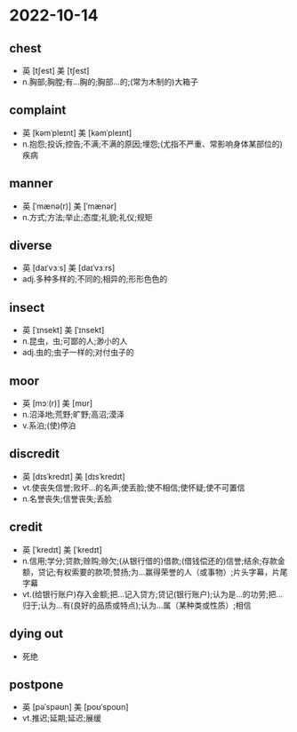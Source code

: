 # 2022-10-14
	
## chest
- 英 [tʃest]   美 [tʃest] 
- n.胸部;胸膛;有…胸的;胸部…的;(常为木制的)大箱子

## complaint
- 英 [kəmˈpleɪnt]   美 [kəmˈpleɪnt] 
- n.抱怨;投诉;控告;不满;不满的原因;埋怨;(尤指不严重、常影响身体某部位的)疾病

## manner
- 英 [ˈmænə(r)]   美 [ˈmænər] 
- n.方式;方法;举止;态度;礼貌;礼仪;规矩

## diverse
- 英 [daɪˈvɜːs]   美 [daɪˈvɜːrs] 
- adj.多种多样的;不同的;相异的;形形色色的

## insect
- 英 [ˈɪnsekt]   美 [ˈɪnsekt] 
- n.昆虫，虫;可鄙的人;渺小的人
- adj.虫的;虫子一样的;对付虫子的

## moor	
- 英 [mɔː(r)]   美 [mʊr] 
- n.沼泽地;荒野;旷野;高沼;漠泽
- v.系泊;(使)停泊

## discredit	
- 英 [dɪsˈkredɪt]   美 [dɪsˈkredɪt]
- vt.使丧失信誉;败坏…的名声;使丢脸;使不相信;使怀疑;使不可置信
- n.名誉丧失;信誉丧失;丢脸

## credit
- 英 [ˈkredɪt]   美 [ˈkredɪt] 
- n.信用;学分;贷款;赊购;赊欠;(从银行借的)借款;(借钱偿还的)信誉;结余;存款金额，贷记;有权索要的款项;赞扬;为…赢得荣誉的人（或事物）;片头字幕，片尾字幕
- vt.(给银行账户)存入金额;把…记入贷方;贷记(银行账户);认为是…的功劳;把…归于;认为…有(良好的品质或特点);认为…属（某种类或性质）;相信

## dying out
- 死绝

## postpone
- 英 [pəˈspəʊn]   美 [poʊˈspoʊn]
- vt.推迟;延期;延迟;展缓

